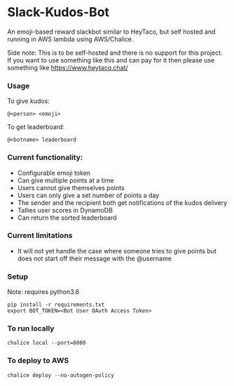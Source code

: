 # Slack-Kudos-Bot
An emoji-based reward slackbot similar to HeyTaco, but self hosted and running in AWS lambda using AWS/Chalice.

Side note: This is to be self-hosted and there is no support for this project. If you want to use something like this and can pay for it then please use something like https://www.heytaco.chat/

### Usage
To give kudos:

    @<person> <emoji>
    
To get leaderboard:

    @<botname> leaderboard

### Current functionality:
 - Configurable emoji token 
 - Can give multiple points at a time
 - Users cannot give themselves points
 - Users can only give a set number of points a day
 - The sender and the recipient both get notifications of the kudos delivery
 - Tallies user scores in DynamoDB
 - Can return the sorted leaderboard
 
### Current limitations
 - It will not yet handle the case where someone tries to give points but does not start off their message with the @username
 
### Setup
Note: requires python3.6

    pip install -r requirements.txt
    export BOT_TOKEN=<Bot User OAuth Access Token>
    
### To run locally
    chalice local --port=8080

### To deploy to AWS
    chalice deploy --no-autogen-policy
